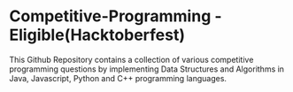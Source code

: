 # Competitive-Programming - Eligible(Hacktoberfest)
This Github Repository contains a collection of various competitive programming questions by implementing Data Structures and Algorithms in Java, Javascript, Python and C++ programming languages.

